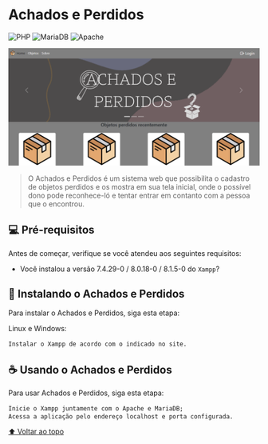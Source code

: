 # Achados e Perdidos

![PHP](https://img.shields.io/badge/php-%23777BB4.svg?style=for-the-badge&logo=php&logoColor=white)
![MariaDB](https://img.shields.io/badge/MariaDB-003545?style=for-the-badge&logo=mariadb&logoColor=white)
![Apache](https://img.shields.io/badge/apache-%23D42029.svg?style=for-the-badge&logo=apache&logoColor=white)

<img src="./home.png" alt="página inicial">

> O Achados e Perdidos é um sistema web que possibilita o cadastro de objetos perdidos e os mostra em sua tela inicial, onde o possível dono pode reconhece-ló e tentar entrar em contanto com a pessoa que o encontrou.

## 💻 Pré-requisitos

Antes de começar, verifique se você atendeu aos seguintes requisitos:
* Você instalou a versão 7.4.29-0 / 8.0.18-0 / 8.1.5-0 do `Xampp`?

## 🚀 Instalando o Achados e Perdidos

Para instalar o Achados e Perdidos, siga esta etapa:

Linux e Windows:
```
Instalar o Xampp de acordo com o indicado no site.
```

## ☕ Usando o Achados e Perdidos

Para usar Achados e Perdidos, siga esta etapa:

```
Inicie o Xampp juntamente com o Apache e MariaDB;
Acessa a aplicação pelo endereço localhost e porta configurada.
```
[⬆ Voltar ao topo](#achados-e-perdidos)<br>

